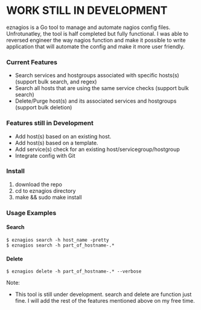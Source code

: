 # WORK STILL IN DEVELOPMENT

eznagios is a Go tool to manage and automate nagios config files. Unfrotunatley, the tool is half completed but fully functional. 
I was able to reversed engineer the way nagios function and make it possible to write application that will automate the config and make it more user friendly.

### Current Features 
- Search services and hostgroups associated with specific hosts(s) (support bulk search, and regex)
- Search all hosts that are using the same service checks (support bulk search)
- Delete/Purge host(s) and its associated services and hostgroups (support bulk deletion)

### Features still in Development
- Add host(s) based on an existing host.
- Add host(s) based on a template.
- Add service(s) check for an existing host/servicegroup/hostgroup
- Integrate config with Git

### Install
1. download the repo
2. cd to eznagios directory 
3. make && sudo make install


### Usage Examples
#### Search
```shell
$ eznagios search -h host_name -pretty
$ eznagios search -h part_of_hostname-.* 
```

#### Delete 
```shell
$ eznagios delete -h part_of_hostname-.* --verbose
```

Note:

- This tool is still under development. search and delete are function just fine. I will add the rest of the features mentioned above on my free time.
